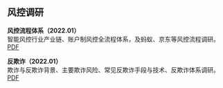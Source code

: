 ## 风控调研
**风控流程体系（2022.01）**<br>
智能风控行业产业链、账户制风控全流程体系，及蚂蚁、京东等风控流程调研。[PDF](https://s3.us-west-2.amazonaws.com/secure.notion-static.com/a50a50d9-aa67-4b50-9b5b-a829beba1bb1/%E9%A3%8E%E6%8E%A7%E6%B5%81%E7%A8%8B%E4%BD%93%E7%B3%BB%E8%B0%83%E7%A0%94_%E8%B4%A6%E6%88%B7%E5%88%B6%E9%A3%8E%E6%8E%A7.pdf?X-Amz-Algorithm=AWS4-HMAC-SHA256&X-Amz-Content-Sha256=UNSIGNED-PAYLOAD&X-Amz-Credential=AKIAT73L2G45EIPT3X45%2F20220521%2Fus-west-2%2Fs3%2Faws4_request&X-Amz-Date=20220521T174641Z&X-Amz-Expires=86400&X-Amz-Signature=05c0be587fc997796a6ec294b944285f5389167233ae0616fe646a993b568eb0&X-Amz-SignedHeaders=host&response-content-disposition=filename%20%3D%22%25E9%25A3%258E%25E6%258E%25A7%25E6%25B5%2581%25E7%25A8%258B%25E4%25BD%2593%25E7%25B3%25BB%25E8%25B0%2583%25E7%25A0%2594_%25E8%25B4%25A6%25E6%2588%25B7%25E5%2588%25B6%25E9%25A3%258E%25E6%258E%25A7.pdf%22&x-id=GetObject)

**反欺诈（2022.01）**<br>
欺诈与反欺诈背景、主要欺诈风险、常见反欺诈手段与技术、反欺诈体系调研。[PDF](https://s3.us-west-2.amazonaws.com/secure.notion-static.com/80622dcb-056d-40b1-93fb-e50b21338dbd/%E5%8F%8D%E6%AC%BA%E8%AF%88%E8%B0%83%E7%A0%94.pdf?X-Amz-Algorithm=AWS4-HMAC-SHA256&X-Amz-Content-Sha256=UNSIGNED-PAYLOAD&X-Amz-Credential=AKIAT73L2G45EIPT3X45%2F20220521%2Fus-west-2%2Fs3%2Faws4_request&X-Amz-Date=20220521T174653Z&X-Amz-Expires=86400&X-Amz-Signature=84e2ccfbf1314882c10789c3bf1cea2cc182acb08c8fa7871442f5e18c48cd03&X-Amz-SignedHeaders=host&response-content-disposition=filename%20%3D%22%25E5%258F%258D%25E6%25AC%25BA%25E8%25AF%2588%25E8%25B0%2583%25E7%25A0%2594.pdf%22&x-id=GetObject)
